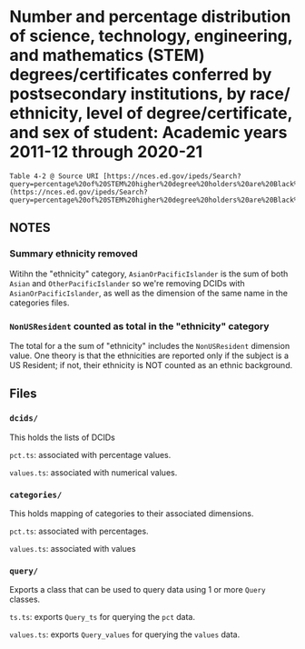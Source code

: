 # Number and percentage distribution of science, technology, engineering, and mathematics (STEM) degrees/certificates conferred by postsecondary institutions, by race/ ethnicity, level of degree/certificate, and sex of student: Academic years 2011-12 through 2020-21

    Table 4-2 @ Source URI [https://nces.ed.gov/ipeds/Search?query=percentage%20of%20STEM%20higher%20degree%20holders%20are%20Black%20women&query2=percentage%20of%20STEM%20higher%20degree%20holders%20are%20Black%20women&resultType=all&page=1&sortBy=date_desc&overlayDigestTableId=202325](https://nces.ed.gov/ipeds/Search?query=percentage%20of%20STEM%20higher%20degree%20holders%20are%20Black%20women&query2=percentage%20of%20STEM%20higher%20degree%20holders%20are%20Black%20women&resultType=all&page=1&sortBy=date_desc&overlayDigestTableId=202325)

## NOTES

### Summary ethnicity removed

Witihn the "ethnicity" category, `AsianOrPacificIslander` is the sum of both `Asian` and `OtherPacificIslander` so we're removing DCIDs with `AsianOrPacificIslander`, as well as the dimension of the same name in the categories files.

### `NonUSResident` counted as total in the "ethnicity" category

The total for a the sum of "ethnicity" includes the `NonUSResident` dimension value. One theory is that the ethnicities are reported only if the subject is a US Resident; if not, their ethnicity is NOT counted as an ethnic background.

## Files

### `dcids/`

This holds the lists of DCIDs

`pct.ts`: associated with percentage values.

`values.ts`: associated with numerical values.

### `categories/`

This holds mapping of categories to their associated dimensions.

`pct.ts`: associated with percentages.

`values.ts`: associated with values


### `query/`

Exports a class that can be used to query data using 1 or more `Query` classes.

`ts.ts`: exports `Query_ts` for querying the `pct` data.

`values.ts`: exports `Query_values` for querying the `values` data.
